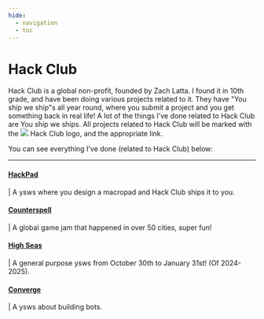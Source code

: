 ```yaml
---
hide:
  - navigation
  - toc
---
```


# Hack Club

Hack Club is a global non-profit, founded by Zach Latta. I found it in 10th grade, and have been doing various projects related to it.
They have "You ship we ship"s all year round, where you submit a project and you get something back in real life! A lot of the things
I've done related to Hack Club are You ship we ships. All projects related to Hack Club will be marked with the <img src="https://3xay.github.io/assets/hc.png"> Hack Club logo, and the appropriate link.

You can see everything I've done (related to Hack Club) below:

***
#### [HackPad](HackPad.md)
| A ysws where you design a macropad and Hack Club ships it to you.

#### [Counterspell](Counterspell.md)
| A global game jam that happened in over 50 cities, super fun!

#### [High Seas](HighSeas.md)
| A general purpose ysws from October 30th to January 31st! (Of 2024-2025).

#### [Converge](Converge.md)
| A ysws about building bots.